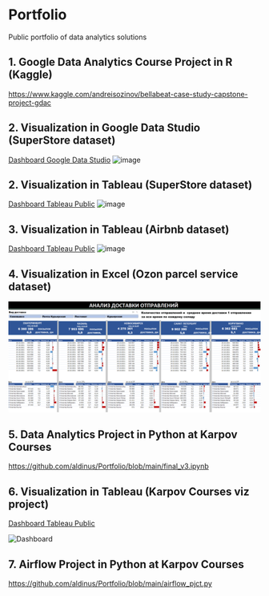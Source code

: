 # Portfolio
Public portfolio of data analytics solutions

## 1. Google Data Analytics Course Project in R (Kaggle)

https://www.kaggle.com/andreisozinov/bellabeat-case-study-capstone-project-gdac


## 2. Visualization in  Google Data Studio (SuperStore dataset)
[Dashboard Google Data Studio]( https://datastudio.google.com/s/lmeFIPry_20)
![image](https://user-images.githubusercontent.com/90471699/134238751-8aa30360-ce7b-43b8-acfc-5d9a9d8b90b7.png)


## 2. Visualization in  Tableau (SuperStore dataset)
 [Dashboard Tableau Public](https://public.tableau.com/views/MySuperstore_16329379007340/Dashboard1)
 ![image](https://github.com/aldinus/DE-101/blob/main/Module3/Tableau_Dashboard.png)

 
## 3. Visualization in  Tableau (Airbnb dataset)

[Dashboard Tableau Public]( https://public.tableau.com/views/airbnb_16332740965890/Dashboard)
![image](https://github.com/aldinus/DE-101/blob/main/Module3/Capstone.png)


## 4. Visualization in  Excel (Ozon parcel service dataset)

![image](https://github.com/aldinus/Portfolio/blob/main/ozon.png)


## 5. Data Analytics Project in Python at Karpov Courses
https://github.com/aldinus/Portfolio/blob/main/final_v3.ipynb

## 6. Visualization in  Tableau (Karpov Courses viz project)
[Dashboard Tableau Public](https://public.tableau.com/app/profile/andrey.sozinov/viz/KarpovDashboardPractice_16507146697090/Dashboard1)

<img width="937" alt="Dashboard" src="https://user-images.githubusercontent.com/90471699/195976083-7b61ee43-33c9-48d8-a2f4-4ac04ecaa697.png">

## 7. Airflow Project in Python at Karpov Courses
https://github.com/aldinus/Portfolio/blob/main/airflow_pjct.py
